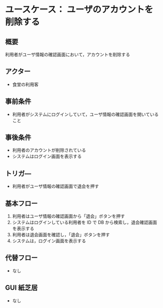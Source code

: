# ユースケース： ユーザのアカウントを削除する

## 概要

利用者がユーザ情報の確認画面において，アカウントを削除する

## アクター

- 食堂の利用客

## 事前条件

- 利用者がシステムにログインしていて，ユーザ情報の確認画面を開いていること

## 事後条件

- 利用者のアカウントが削除されている
- システムはログイン画面を表示する

## トリガ―

- 利用者がユーザ情報の確認画面で退会を押す

## 基本フロー

1. 利用者はユーザ情報の確認画面から「退会」ボタンを押す
2. システムはログインしている利用者を ID で DB から検索し，退会確認画面を表示する
3. 利用者は退会画面を確認し，「退会」ボタンを押す
4. システムは，ログイン画面を表示する

## 代替フロー

- なし

## GUI 紙芝居

- なし
